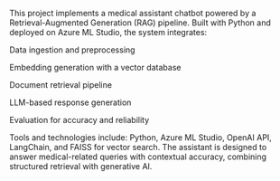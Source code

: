 This project implements a medical assistant chatbot powered by a Retrieval-Augmented Generation (RAG) pipeline. Built with Python and deployed on Azure ML Studio, the system integrates:


Data ingestion and preprocessing

Embedding generation with a vector database

Document retrieval pipeline

LLM-based response generation

Evaluation for accuracy and reliability


Tools and technologies include: Python, Azure ML Studio, OpenAI API, LangChain, and FAISS for vector search. The assistant is designed to answer medical-related queries with contextual accuracy, combining structured retrieval with generative AI.
